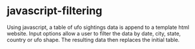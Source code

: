 # javascript-filtering
Using javascript, a table of ufo sightings data is append to a template html website.  Input options allow a user to filter the data by date, city, state, country or ufo shape.  The resulting data then replaces the initial table.   
